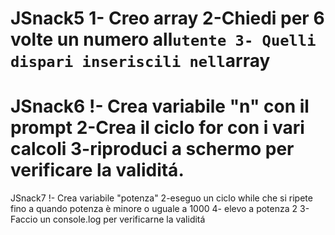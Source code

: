 JSnack5
1- Creo array 
2-Chiedi per 6 volte un numero all`utente
3- Quelli dispari inseriscili nell`array
===============

JSnack6
!- Crea variabile "n" con il prompt 
2-Crea il ciclo for con i vari calcoli
3-riproduci a schermo per verificare la validitá.
===============


JSnack7
!- Crea variabile "potenza"
2-eseguo un ciclo while che si ripete fino a quando potenza è minore o uguale a 1000
4- elevo a potenza 2 
3- Faccio un console.log per verificarne la validitá 